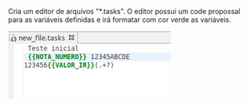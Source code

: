 Cria um editor de arquivos "*.tasks".
O editor possui um code propossal para as variáveis definidas e irá formatar com cor verde as variáveis.

![Exemplo](example.jpg)